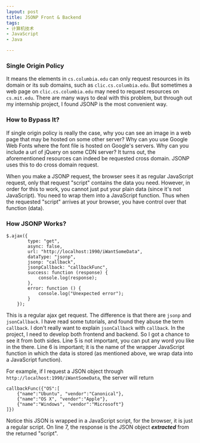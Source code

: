 ```yaml
---
layout: post
title: JSONP Front & Backend
tags:
- 计算机技术
- JavaScript
- Java

---
```

### Single Origin Policy
It means the elements in `cs.columbia.edu` can only request resources in its domain or its sub domains, such as `clic.cs.columbia.edu`. But sometimes a web page on `clic.cs.columbia.edu` may need to request resources on `cs.mit.edu`. There are many ways to deal with this problem, but through out my internship project, I found JSONP is the most convenient way.

### How to Bypass It?
If single origin policy is really the case, why you can see an image  in a web page that may be hosted on some other server? Why can you use Google Web Fonts where the font file is hosted on Google's servers. Why can you include a url of jQuery on some CDN server? It turns out, the aforementioned resources can indeed be requested cross domain. JSONP uses this to do cross domain request.

When you make a JSONP request, the browser sees it as regular JavaScript request, only that request "script" contains the data you need. However, in order for this to work, you cannot just put your plain data (since it's not JavaScript). You need to wrap them into a JavaScript function. Thus when the requested "script" arrives at your browser, you have control over that function (data).

### How JSONP Works?
<pre class="line-numbers"><code class="language-javascript">$.ajax({
		type: "get",
		async: false,
		url: "http://localhost:1990/iWantSomeData",
		dataType: "jsonp",
		jsonp: "callback",
		jsonpCallback: "callbackFunc",
		success: function (response) {
			console.log(response);
		},
		error: function () {
			console.log("Unexpected error");
		}
	});
</code></pre>
This is a regular ajax get request. The difference is that there are `jsonp` and `jsonCallback`. I have read some tutorials, and found they abuse the term `callback`. I don't really want to explain `jsonCallback` with `callback`. In the project, I need to develop both frontend and backend. So I got a chance to see it from both sides. Line 5 is not important, you can put any word you like in the there. Line 6 is important; it is the name of the wrapper JavaScript function in which the data is stored (as mentioned above, we wrap data into a JavaScript function).

For example, if I request a JSON object through `http://localhost:1990/iWantSomeData`, the server will return
<pre><code class="language-javascript">callbackFunc({"OS":[
    {"name":"Ubuntu", "vendor":"Canonical"}, 
    {"name":"OS X", "vendor":"Apple"},
    {"name":"Windows", "vendor":"Microsoft"}
]})</code></pre>
Notice this JSON is wrapped in a JavaScript script, for the browser, it is just a regular script. On line 7, the response is the JSON object ***extracted*** from the returned "script".